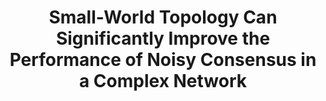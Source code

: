 ---
title: "Small-World Topology Can Significantly Improve the Performance of Noisy Consensus in a Complex Network"
collection: publications
permalink: /publication/Small-World Topology Can Significantly Improve the Performance of Noisy Consensus in a Complex Network
venue: 'Computer Journal'
paperurl: 'https://academic.oup.com/comjnl/article/58/12/3242/357404'
authors: 'Yuhao Yi, Zhongzhi Zhang, Yuan Lin, Guanrong Chen'
---